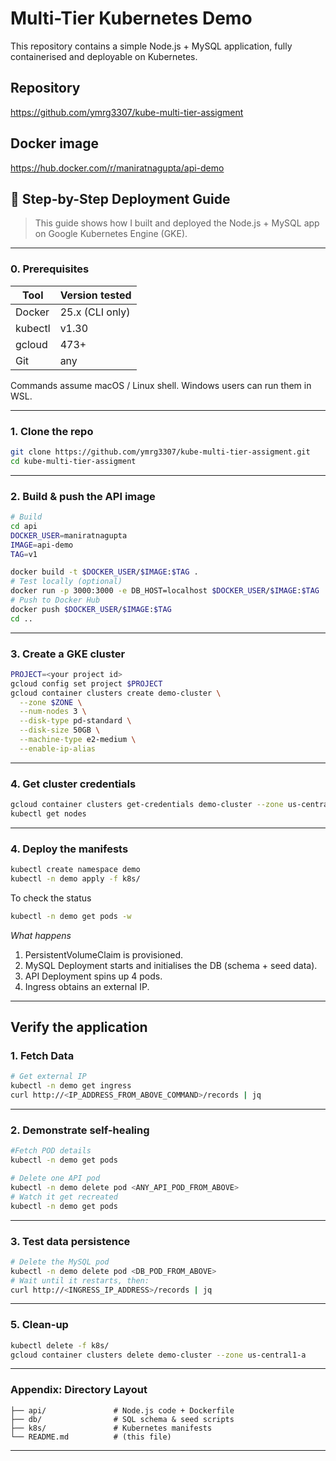 # Multi-Tier Kubernetes Demo

This repository contains a simple Node.js + MySQL application, fully containerised and deployable on Kubernetes.

## Repository

<https://github.com/ymrg3307/kube-multi-tier-assigment>

## Docker image

<https://hub.docker.com/r/maniratnagupta/api-demo>


## 🚀 Step-by-Step Deployment Guide

> This guide shows how I built and deployed the Node.js + MySQL app on Google Kubernetes Engine (GKE). 

---

### 0. Prerequisites

| Tool | Version tested |
|------|----------------|
| Docker | 25.x (CLI only) |
| kubectl | v1.30 |
| gcloud | 473+ |
| Git | any |

Commands assume macOS / Linux shell. Windows users can run them in WSL.

---

### 1. Clone the repo
```bash
git clone https://github.com/ymrg3307/kube-multi-tier-assigment.git
cd kube-multi-tier-assigment
```
---

### 2. Build & push the API image

```bash
# Build
cd api
DOCKER_USER=maniratnagupta
IMAGE=api-demo
TAG=v1

docker build -t $DOCKER_USER/$IMAGE:$TAG .
# Test locally (optional)
docker run -p 3000:3000 -e DB_HOST=localhost $DOCKER_USER/$IMAGE:$TAG
# Push to Docker Hub
docker push $DOCKER_USER/$IMAGE:$TAG
cd ..
```
---

### 3. Create a GKE cluster

```bash
PROJECT=<your project id>
gcloud config set project $PROJECT
gcloud container clusters create demo-cluster \
  --zone $ZONE \
  --num-nodes 3 \
  --disk-type pd-standard \
  --disk-size 50GB \
  --machine-type e2-medium \
  --enable-ip-alias
```
---

### 4. Get cluster credentials

```bash
gcloud container clusters get-credentials demo-cluster --zone us-central1-a
kubectl get nodes
```
---

### 4. Deploy the manifests

```bash
kubectl create namespace demo
kubectl -n demo apply -f k8s/
```

To check the status
```bash
kubectl -n demo get pods -w
```

*What happens*
1. PersistentVolumeClaim is provisioned.
2. MySQL Deployment starts and initialises the DB (schema + seed data).
3. API Deployment spins up 4 pods.
4. Ingress obtains an external IP.

---

## Verify the application

### 1. Fetch Data

```bash
# Get external IP
kubectl -n demo get ingress
curl http://<IP_ADDRESS_FROM_ABOVE_COMMAND>/records | jq
```
---

### 2. Demonstrate self-healing

```bash
#Fetch POD details
kubectl -n demo get pods

# Delete one API pod
kubectl -n demo delete pod <ANY_API_POD_FROM_ABOVE>
# Watch it get recreated
kubectl -n demo get pods
```
---

### 3. Test data persistence

```bash
# Delete the MySQL pod
kubectl -n demo delete pod <DB_POD_FROM_ABOVE>
# Wait until it restarts, then:
curl http://<INGRESS_IP_ADDRESS>/records | jq
```
---

### 5. Clean-up

```bash
kubectl delete -f k8s/
gcloud container clusters delete demo-cluster --zone us-central1-a
```
---

### Appendix: Directory Layout

```
├── api/               # Node.js code + Dockerfile
├── db/                # SQL schema & seed scripts
├── k8s/               # Kubernetes manifests
└── README.md          # (this file)
```
---
